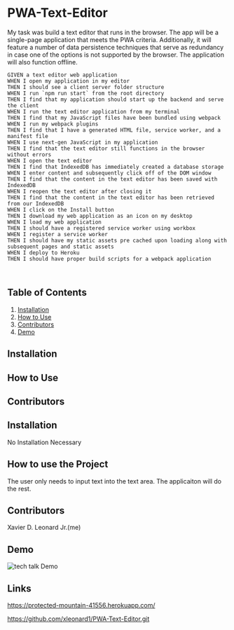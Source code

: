 # PWA-Text-Editor


My task was build a text editor that runs in the browser. The app will be a single-page application that meets the PWA criteria. Additionally, it will feature a number of data persistence techniques that serve as redundancy in case one of the options is not supported by the browser. The application will also function offline.


```
GIVEN a text editor web application
WHEN I open my application in my editor
THEN I should see a client server folder structure
WHEN I run `npm run start` from the root directory
THEN I find that my application should start up the backend and serve the client
WHEN I run the text editor application from my terminal
THEN I find that my JavaScript files have been bundled using webpack
WHEN I run my webpack plugins
THEN I find that I have a generated HTML file, service worker, and a manifest file
WHEN I use next-gen JavaScript in my application
THEN I find that the text editor still functions in the browser without errors
WHEN I open the text editor
THEN I find that IndexedDB has immediately created a database storage
WHEN I enter content and subsequently click off of the DOM window
THEN I find that the content in the text editor has been saved with IndexedDB
WHEN I reopen the text editor after closing it
THEN I find that the content in the text editor has been retrieved from our IndexedDB
WHEN I click on the Install button
THEN I download my web application as an icon on my desktop
WHEN I load my web application
THEN I should have a registered service worker using workbox
WHEN I register a service worker
THEN I should have my static assets pre cached upon loading along with subsequent pages and static assets
WHEN I deploy to Heroku
THEN I should have proper build scripts for a webpack application



```


## Table of Contents



1. [Installation](#Installation)
2. [How to Use](#HowTo)
3. [Contributors](#Contributors)
4. [Demo](#Demo)


## Installation
## How to Use
## Contributors


## Installation

No Installation Necessary

## How to use the Project

The user only needs to input text into the text area. The applicaiton will do the rest. 

## Contributors

Xavier D. Leonard Jr.(me)

## Demo

![tech talk Demo](/PWA-Text-Editor/rewerwer.png)

## Links

https://protected-mountain-41556.herokuapp.com/

https://github.com/xleonard1/PWA-Text-Editor.git